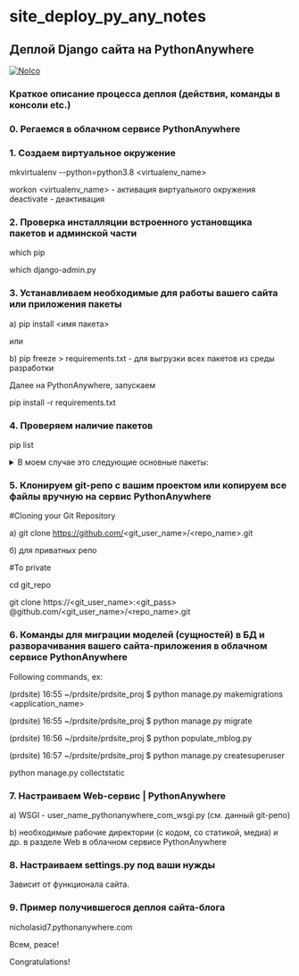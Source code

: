 # site_deploy_py_any_notes
## Деплой Django сайта на PythonAnywhere

[![NoIco](http://www.sherpis.com/prdsite/static/mblog/images/yt.thumb.png)](https://youtu.be/MTBgioO0XcM)

### Краткое описание процесса деплоя (действия, команды в консоли etc.)

### 0. Регаемся в облачном сервисе PythonAnywhere 

### 1. Создаем виртуальное окружение

mkvirtualenv --python=python3.8 <virtualenv_name>

workon <virtualenv_name> - активация виртуального окружения
deactivate - деактивация

### 2. Проверка инсталляции встроенного установщика пакетов и админской части  
which pip

which django-admin.py

### 3. Устанавливаем необходимые для работы вашего сайта или приложения пакеты
a) pip install <имя пакета>

или

b) pip freeze > requirements.txt - для выгрузки всех пакетов из среды разработки

Далее на PythonAnywhere, запускаем

pip install -r requirements.txt

### 4. Проверяем наличие пакетов
pip list

<details>
  <summary>В моем случае это следующие основные пакеты:</summary>
<ui>
<li>appdirs 1.4.4</li>

<li>asgiref 3.3.1</li>

<li>attrs 20.3.0</li>

<li>bcrypt 3.2.0</li>

<li>certifi 2020.12.5</li>

<li>cffi 1.14.4</li>

<li>chardet 4.0.0</li>

<li>cryptography 3.3.1</li>

<li>defusedxml 0.7.0rc2</li>

<li>distlib 0.3.1</li>

<li>Django 3.1.5</li>

<li>django-appconf 1.0.4</li>

<li>django-bootstrap-toolkit 2.15.0</li>

<li>django-bootstrap3 14.2.0</li>

<li>django-crispy-forms 1.10.0</li>

<li>django-forms-bootstrap 3.1.0</li>

<li>django-registration-redux 2.9</li>

<li>django-taggit 1.3.0</li>

<li>django-user-accounts 3.0.2</li>

<li>filelock 3.0.12</li>

<li>idna 2.10</li>

<li>jsonschema 3.2.0</li>

<li>Markdown 3.3.3</li>

<li>oauthlib 3.1.0</li>

<li>pbr 5.5.1</li>

<li>Pillow 8.1.0</li>

<li>pip 20.3.3</li>

<li>psycopg2 2.8.6</li>

<li>pycparser 2.20</li>

<li>PyJWT 2.0.1</li>

<li>pyrsistent 0.17.3</li>

<li>python3-openid 3.2.0</li>

<li>pytz 2020.5</li>

<li>requests 2.25.1</li>

<li>requests-oauthlib 1.3.0</li>

<li>setuptools 51.3.3</li>

<li>six 1.15.0</li>

<li>social-auth-app-django 4.0.0</li>

<li>social-auth-core 3.3.3</li>

<li>sqlparse 0.4.1</li>

<li>stevedore 3.3.0</li>

<li>urllib3 1.26.2</li>

<li>virtualenv 20.4.0</li>

<li>virtualenv-clone 0.5.4</li>

<li>virtualenvwrapper 4.8.4</li>

<li>wheel 0.36.2</li>

</ui>

</details>


### 5. Клонируем git-репо с вашим проектом или копируем все файлы вручную на сервис PythonAnywhere
#Cloning your Git Repository

а) git clone https://github.com/<git_user_name>/<repo_name>.git

б) для приватных репо

#To private

cd git_repo

git clone https://<git_user_name>:<git_pass> @github.com/<git_user_name>/<repo_name>.git

### 6. Команды для миграции моделей (сущностей) в БД и разворачивания вашего сайта-приложения в облачном сервисе PythonAnywhere
Following commands, ex:

(prdsite) 16:55 ~/prdsite/prdsite_proj $ python manage.py makemigrations <application_name>

(prdsite) 16:55 ~/prdsite/prdsite_proj $ python manage.py migrate

(prdsite) 16:56 ~/prdsite/prdsite_proj $ python populate_mblog.py

(prdsite) 16:57 ~/prdsite/prdsite_proj $ python manage.py createsuperuser

python manage.py collectstatic

### 7. Настраиваем Web-сервис | PythonAnywhere
a) WSGI - user_name_pythonanywhere_com_wsgi.py (см. данный git-репо)

b) необходимые рабочие директории (с кодом, со статикой, медиа) и др. в разделе Web в облачном сервисе PythonAnywhere

### 8. Настраиваем settings.py под ваши нужды
Зависит от функционала сайта.

### 9. Пример получившегося деплоя сайта-блога
nicholasid7.pythonanywhere.com

Всем, peace!

Congratulations!
